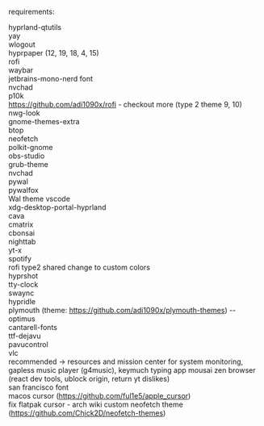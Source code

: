 requirements:

hyprland-qtutils\
yay\
wlogout\
hyprpaper (12, 19, 18, 4, 15)\
rofi\
waybar\
jetbrains-mono-nerd font\
nvchad\
p10k\
https://github.com/adi1090x/rofi - checkout more (type 2 theme 9, 10)\
nwg-look\
gnome-themes-extra\
btop\
neofetch\
polkit-gnome\
obs-studio\
grub-theme\
nvchad\
pywal\
pywalfox\
Wal theme vscode\
xdg-desktop-portal-hyprland\
cava\
cmatrix\
cbonsai\
nighttab\
yt-x\
spotify\
rofi type2 shared change to custom colors\
hyprshot\
tty-clock\
swaync\
hypridle\
plymouth (theme: https://github.com/adi1090x/plymouth-themes) -- optimus\
  cantarell-fonts\
  ttf-dejavu\
pavucontrol\
vlc\
recommended -> resources and mission center for system monitoring, gapless music player (g4music), keymuch typing app mousai zen browser (react dev tools, ublock origin, return yt dislikes)\
san francisco font\
macos cursor (https://github.com/ful1e5/apple_cursor) \
fix flatpak cursor - arch wiki
custom neofetch theme (https://github.com/Chick2D/neofetch-themes)
